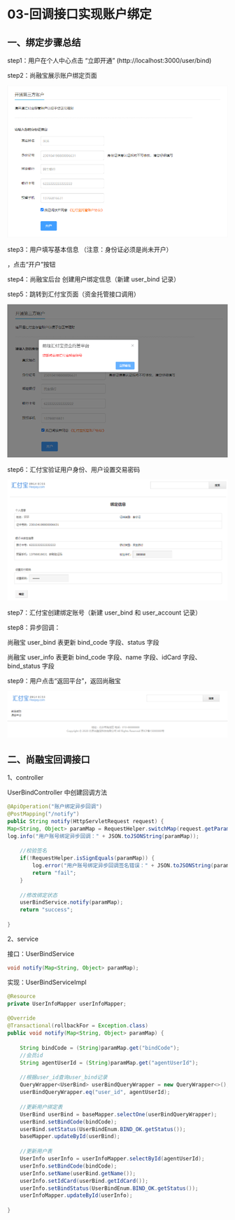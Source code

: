 # 03-回调接口实现账户绑定

## 一、绑定步骤总结

step1：用户在个人中心点击 “立即开通” (http://localhost:3000/user/bind)

step2：尚融宝展示账户绑定页面

![images](./images/2423e0d7-5831-44e1-983e-df3759202bde.png)

step3：用户填写基本信息
（注意：身份证必须是尚未开户）

，点击“开户”按钮

step4：尚融宝后台
创建用户绑定信息（新建 user_bind 记录）

step5：跳转到汇付宝页面（资金托管接口调用）

![images](./images/716e2317-4453-4e01-816f-9b258d8aaf4e.png)

step6：汇付宝验证用户身份、用户设置交易密码

![images](./images/81872fbf-1ff0-4c2b-b03f-f4d049563673.png)

step7：汇付宝创建绑定账号（新建 user_bind 和 user_account 记录）

step8：异步回调：

尚融宝 user_bind 表更新 bind_code 字段、status 字段

尚融宝 user_info 表更新 bind_code 字段、name 字段、idCard 字段、bind_status 字段

step9：用户点击“返回平台”，返回尚融宝

![images](./images/7c6fa6e0-49f9-4a26-92f2-2ec8261af5b0.png)

## 二、尚融宝回调接口

1、controller

UserBindController 中创建回调方法

```java
@ApiOperation("账户绑定异步回调")
@PostMapping("/notify")
public String notify(HttpServletRequest request) {
Map<String, Object> paramMap = RequestHelper.switchMap(request.getParameterMap());
log.info("用户账号绑定异步回调：" + JSON.toJSONString(paramMap));

    //校验签名
    if(!RequestHelper.isSignEquals(paramMap)) {
        log.error("用户账号绑定异步回调签名错误：" + JSON.toJSONString(paramMap));
        return "fail";
    }

    //修改绑定状态
    userBindService.notify(paramMap);
    return "success";

}
```

2、service

接口：UserBindService

```java
void notify(Map<String, Object> paramMap);
```

实现：UserBindServiceImpl

```java
@Resource
private UserInfoMapper userInfoMapper;

@Override
@Transactional(rollbackFor = Exception.class)
public void notify(Map<String, Object> paramMap) {

    String bindCode = (String)paramMap.get("bindCode");
    //会员id
    String agentUserId = (String)paramMap.get("agentUserId");

    //根据user_id查询user_bind记录
    QueryWrapper<UserBind> userBindQueryWrapper = new QueryWrapper<>();
    userBindQueryWrapper.eq("user_id", agentUserId);

    //更新用户绑定表
    UserBind userBind = baseMapper.selectOne(userBindQueryWrapper);
    userBind.setBindCode(bindCode);
    userBind.setStatus(UserBindEnum.BIND_OK.getStatus());
    baseMapper.updateById(userBind);

    //更新用户表
    UserInfo userInfo = userInfoMapper.selectById(agentUserId);
    userInfo.setBindCode(bindCode);
    userInfo.setName(userBind.getName());
    userInfo.setIdCard(userBind.getIdCard());
    userInfo.setBindStatus(UserBindEnum.BIND_OK.getStatus());
    userInfoMapper.updateById(userInfo);

}
```
